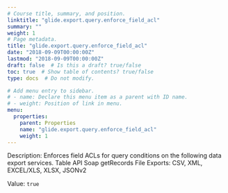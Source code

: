 ```yaml
---
# Course title, summary, and position.
linktitle: "glide.export.query.enforce_field_acl"
summary: ""
weight: 1
# Page metadata.
title: "glide.export.query.enforce_field_acl"
date: "2018-09-09T00:00:00Z"
lastmod: "2018-09-09T00:00:00Z"
draft: false  # Is this a draft? true/false
toc: true  # Show table of contents? true/false
type: docs  # Do not modify.

# Add menu entry to sidebar.
# - name: Declare this menu item as a parent with ID name.
# - weight: Position of link in menu.
menu:
  properties:
    parent: Properties
    name: "glide.export.query.enforce_field_acl"
    weight: 1
---
```


Description: Enforces field ACLs for query conditions on the following data export services.
Table API
Soap getRecords
File Exports: CSV, XML, EXCEL/XLS, XLSX, JSONv2


Value: `true`